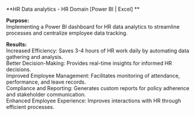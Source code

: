 
**HR Data analytics - HR Domain [Power BI | Excel] **<br />

**Purpose:**<br />
Implementing a Power BI dashboard for HR data analytics to streamline processes and centralize employee data tracking.<br />

**Results:**<br />
Increased Efficiency: Saves 3-4 hours of HR work daily by automating data gathering and analysis.<br />
Better Decision-Making: Provides real-time insights for informed HR decisions.<br />
Improved Employee Management: Facilitates monitoring of attendance, performance, and leave records.<br />
Compliance and Reporting: Generates custom reports for policy adherence and stakeholder communication.<br />
Enhanced Employee Experience: Improves interactions with HR through efficient processes.<br />

